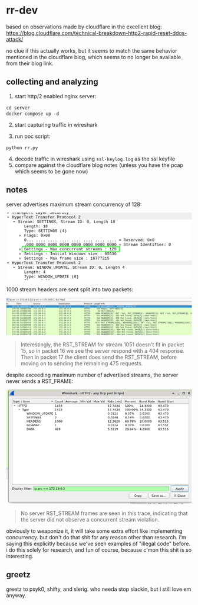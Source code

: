 # rr-dev
based on observations made by cloudflare in the excellent blog: https://blog.cloudflare.com/technical-breakdown-http2-rapid-reset-ddos-attack/

no clue if this actually works, but it seems to match the same behavior
mentioned in the cloudflare blog, which seems to no longer be available
from their blog link.

## collecting and analyzing
1. start http/2 enabled nginx server:
```
cd server
docker compose up -d
```

2. start capturing traffic in wireshark

3. run poc script:
```
python rr.py
```

4. decode traffic in wireshark using `ssl-keylog.log` as the ssl keyfile
5. compare against the cloudflare blog notes (unless you have the pcap which seems to be gone now)

## notes
server advertises maximum stream concurrency of 128:

![Maximum concurrent streams](.img/maxstreams.png)

1000 stream headers are sent split into two packets:

![Wireshark packet list](.img/packets.png)

>Interestingly, the RST_STREAM for stream 1051 doesn't fit in packet 15, so in packet 16 we see the server respond with a 404 response.  Then in packet 17 the client does send the RST_STREAM, before moving on to sending the remaining 475 requests.

despite exceeding maximum number of advertised streams, the server never sends a RST_FRAME:

![No RST_STREAM frames from server](.img/ynoreset.png)

> No server RST_STREAM frames are seen in this trace, indicating that the server did not observe a concurrent stream violation. 

obviously to weaponize it, it will take some extra effort like implementing concurrency. but don't do
that shit for any reason other than research. i'm saying this explicitly because
we've seen examples of "illegal code" before. i do this solely for research, and fun of
course, because c'mon this shit is so interesting.

## greetz
greetz to psyk0, shifty, and slerig. who needa stop slackin, but i still love em anyway.
